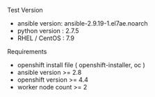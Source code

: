 Test Version
- ansible version: ansible-2.9.19-1.el7ae.noarch
- python version : 2.7.5
- RHEL / CentOS : 7.9

Requirements
- openshift install file ( openshift-installer, oc )
- ansible version >= 2.8
- openshift version >= 4.4 
- worker node count >= 2

